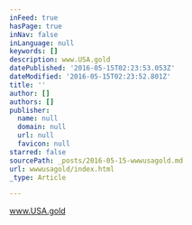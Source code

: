 ```yaml
---
inFeed: true
hasPage: true
inNav: false
inLanguage: null
keywords: []
description: www.USA.gold
datePublished: '2016-05-15T02:23:53.053Z'
dateModified: '2016-05-15T02:23:52.801Z'
title: ''
author: []
authors: []
publisher:
  name: null
  domain: null
  url: null
  favicon: null
starred: false
sourcePath: _posts/2016-05-15-wwwusagold.md
url: wwwusagold/index.html
_type: Article

---
```

www.USA.gold